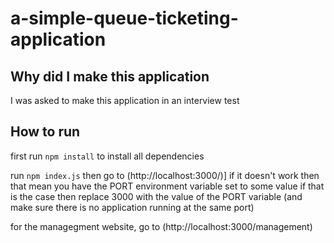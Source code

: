 # a-simple-queue-ticketing-application

## Why did I make this application
I was asked to make this application in an interview test

## How to run

first run `npm install` to install all dependencies 

run `npm index.js` then go to (http://localhost:3000/)] if it doesn't work
then that mean you have the PORT environment variable set to some value
if that is the case then replace 3000 with the value of the PORT variable
(and make sure there is no application running at the same port)

for the managegment website, go to (http://localhost:3000/management) 

